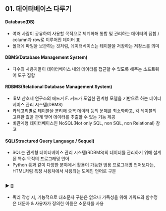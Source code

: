 ####  
## 01. 데이터베이스 다루기  
#### Database(DB)  
- 여러 사람이 공유하여 사용할 목적으로 체계화해 통합 및 관리하는 데이터의 집합 / column과 row로 이루어진 데이터 표  
- 폴더에 파일을 보관하는 것처럼, 데이터베이스는 테이블을 저장하는 저장소를 의미
####  
#### DBMS(Database Management System)  
- 다수의 사용자들이 데이터베이스 내의 테이터를 접근할 수 있도록 해주는 소프트웨어 도구 집합  
####  
#### RDBMS(Relational Database Management System)  
- IBM 산호세 연구소의 에드거 F. 커드가 도입한 관계형 모델을 기반으로 하는 데이터베이스 관리 시스템(DBMS)  
- 카테고리별로 테이블을 분리해 중복 데이터 등의 문제를 최소화하고, 각 테이블의 고유한 값을 관계 맺어 데이터를 추출할 수 있는 기능 제공  
- 비관계형 데이터베이스인 NoSQL(Not only SQL, non SQL, non Relational) 참고  
####  
#### SQL(Structured Query Language / Sequel)  
- SQL는 관계형 데이터베이스 관리 시스템(RDBMS)의 데이터를 관리하기 위해 설계된 특수 목적의 프로그래밍 언어  
- Python 등과 같이 다양한 분야에서 활용이 가능한 범용 프로그래밍 언어보다는, HTML처럼 특정 사용처에서 사용되는 도메인 언어로 구분  
####  
## 
#### ► []  
- 쿼리 작성 시, 기능적으로 대소문자 구분은 없으나 가독성을 위해 키워드와 함수명은 대문자 & 사용자가 정의한 이름은 소문자를 사용
#### 
